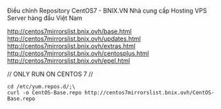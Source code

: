 Điều chỉnh Repository CentOS7 - BNIX.VN Nhà cung cấp Hosting VPS Server hàng đầu Việt Nam  


http://centos7mirrorslist.bnix.ovh/base.html  
http://centos7mirrorslist.bnix.ovh/updates.html  
http://centos7mirrorslist.bnix.ovh/extras.html  
http://centos7mirrorslist.bnix.ovh/centosplus.html  
http://centos7mirrorslist.bnix.ovh/epel.html  

//
ONLY RUN ON CENTOS 7
//  
```
cd /etc/yum.repos.d/;\
curl -o CentOS-Base.repo http://centos7mirrorslist.bnix.ovh/CentOS-Base.repo
```
